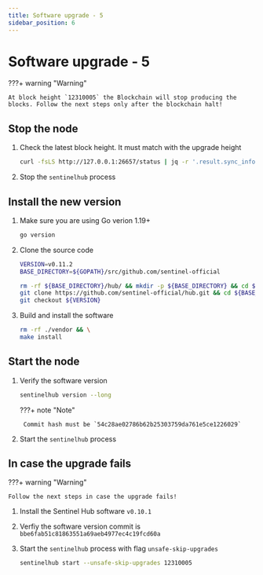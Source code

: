 ```yaml
---
title: Software upgrade - 5
sidebar_position: 6
---
```


# Software upgrade - 5

???+ warning "Warning"

    At block height `12310005` the Blockchain will stop producing the blocks. Follow the next steps only after the blockchain halt!

## Stop the node

1. Check the latest block height. It must match with the upgrade height

    ``` sh
    curl -fsLS http://127.0.0.1:26657/status | jq -r '.result.sync_info.latest_block_height'
    ```

2. Stop the `sentinelhub` process

## Install the new version

1. Make sure you are using Go verion 1.19+

    ``` sh
    go version
    ```

2. Clone the source code

    ``` sh
    VERSION=v0.11.2
    BASE_DIRECTORY=${GOPATH}/src/github.com/sentinel-official

    rm -rf ${BASE_DIRECTORY}/hub/ && mkdir -p ${BASE_DIRECTORY} && cd ${BASE_DIRECTORY}/ && \
    git clone https://github.com/sentinel-official/hub.git && cd ${BASE_DIRECTORY}/hub/ && \
    git checkout ${VERSION}
    ```

3. Build and install the software

    ``` sh
    rm -rf ./vendor && \
    make install
    ```

## Start the node

1. Verify the software version

    ``` sh
    sentinelhub version --long
    ```

    ???+ note "Note"

        Commit hash must be `54c28ae02786b62b25303759da761e5ce1226029`

2. Start the `sentinelhub` process

## In case the upgrade fails

???+ warning "Warning"

    Follow the next steps in case the upgrade fails!

1. Install the Sentinel Hub software `v0.10.1`

2. Verfiy the software version commit is `bbe6fab51c81863551a69aeb4977ec4c19fcd60a`

3. Start the `sentinelhub` process with flag `unsafe-skip-upgrades`

    ``` sh
    sentinelhub start --unsafe-skip-upgrades 12310005
    ```